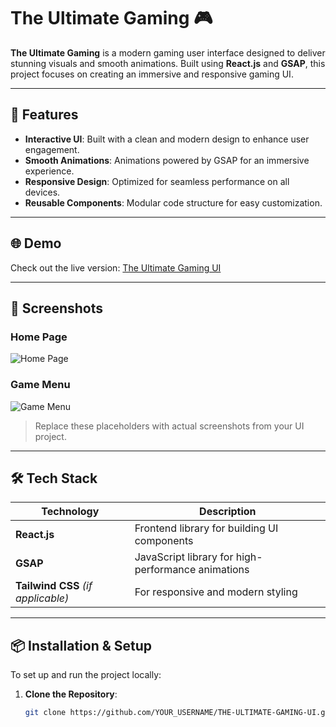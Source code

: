 # The Ultimate Gaming 🎮

**The Ultimate Gaming** is a modern gaming user interface designed to deliver stunning visuals and smooth animations. Built using **React.js** and **GSAP**, this project focuses on creating an immersive and responsive gaming UI.

---

## 🚀 Features

- **Interactive UI**: Built with a clean and modern design to enhance user engagement.
- **Smooth Animations**: Animations powered by GSAP for an immersive experience.
- **Responsive Design**: Optimized for seamless performance on all devices.
- **Reusable Components**: Modular code structure for easy customization.

---

## 🌐 Demo

Check out the live version: [The Ultimate Gaming UI](https://release-ani-v5xt.vercel.app/)

---

## 📸 Screenshots

### Home Page
![Home Page](https://ibb.co/4dWYvxN)

### Game Menu
![Game Menu](https://via.placeholder.com/800x400.png?text=Game+Menu)

> Replace these placeholders with actual screenshots from your UI project.

---

## 🛠 Tech Stack

| Technology        | Description                                   |
|-------------------|-----------------------------------------------|
| **React.js**      | Frontend library for building UI components  |
| **GSAP**          | JavaScript library for high-performance animations |
| **Tailwind CSS** _(if applicable)_| For responsive and modern styling |

---

## 📦 Installation & Setup

To set up and run the project locally:

1. **Clone the Repository**:
   ```bash
   git clone https://github.com/YOUR_USERNAME/THE-ULTIMATE-GAMING-UI.git

